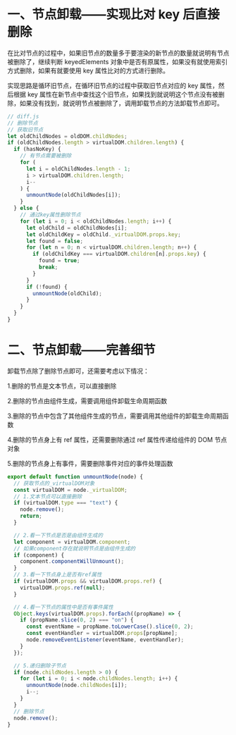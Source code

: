 # 一、节点卸载——实现比对 key 后直接删除

在比对节点的过程中，如果旧节点的数量多于要渲染的新节点的数量就说明有节点被删除了，继续判断 keyedElements 对象中是否有原属性，如果没有就使用索引方式删除，如果有就要使用 key 属性比对的方式进行删除。

实现思路是循环旧节点，在循环旧节点的过程中获取旧节点对应的 key 属性，然后根据 key 属性在新节点中查找这个旧节点，如果找到就说明这个节点没有被删除，如果没有找到，就说明节点被删除了，调用卸载节点的方法卸载节点即可。

```javascript
// diff.js
// 删除节点
// 获取旧节点
let oldChildNodes = oldDOM.childNodes;
if (oldChildNodes.length > virtualDOM.children.length) {
  if (hasNoKey) {
    // 有节点需要被删除
    for (
      let i = oldChildNodes.length - 1;
      i > virtualDOM.children.length;
      i--
    ) {
      unmountNode(oldChildNodes[i]);
    }
  } else {
    // 通过key属性删除节点
    for (let i = 0; i < oldChildNodes.length; i++) {
      let oldChild = oldChildNodes[i];
      let oldChildKey = oldChild._virtualDOM.props.key;
      let found = false;
      for (let n = 0; n < virtualDOM.children.length; n++) {
        if (oldChildKey === virtualDOM.children[n].props.key) {
          found = true;
          break;
        }
      }
      if (!found) {
        unmountNode(oldChild);
      }
    }
  }
}
```

# 二、节点卸载——完善细节

卸载节点除了删除节点即可，还需要考虑以下情况：

1.删除的节点是文本节点，可以直接删除

2.删除的节点由组件生成，需要调用组件卸载生命周期函数

3.删除的节点中包含了其他组件生成的节点，需要调用其他组件的卸载生命周期函数

4.删除的节点身上有 ref 属性，还需要删除通过 ref 属性传递给组件的 DOM 节点对象

5.删除的节点身上有事件，需要删除事件对应的事件处理函数

```javascript
export default function unmountNode(node) {
  // 获取节点的_virtualDOM对象
  const virtualDOM = node._virtualDOM;
  // 1.文本节点可以直接删除
  if (virtualDOM.type === "text") {
    node.remove();
    return;
  }

  // 2.看一下节点是否是由组件生成的
  let component = virtualDOM.component;
  // 如果component存在就说明节点是由组件生成的
  if (component) {
    component.componentWillUnmount();
  }
  // 3.看一下节点身上是否有ref属性
  if (virtualDOM.props && virtualDOM.props.ref) {
    virtualDOM.props.ref(null);
  }

  // 4.看一下节点的属性中是否有事件属性
  Object.keys(virtualDOM.props).forEach((propName) => {
    if (propName.slice(0, 2) === "on") {
      const eventName = propName.toLowerCase().slice(0, 2);
      const eventHandler = virtualDOM.props[propName];
      node.removeEventListener(eventName, eventHandler);
    }
  });

  // 5.递归删除子节点
  if (node.childNodes.length > 0) {
    for (let i = 0; i < node.childNodes.length; i++) {
      unmountNode(node.childNodes[i]);
      i--;
    }
  }
  // 删除节点
  node.remove();
}
```
